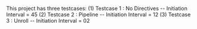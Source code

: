 This project has three testcases:
(1) Testcase 1 : No Directives -- Initiation Interval = 45
(2) Testcase 2 : Pipeline      -- Initiation Interval = 12
(3) Testcase 3 : Unroll        -- Initiation Interval = 02
